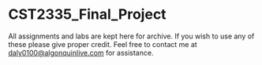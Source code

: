 # CST2335_Final_Project

All assignments and labs are kept here for archive. If you wish to use any of these please give proper credit. Feel free to contact me at daly0100@algonquinlive.com for assistance.
